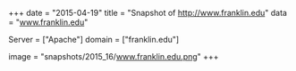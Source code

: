
+++
date = "2015-04-19"
title = "Snapshot of http://www.franklin.edu"
data = "www.franklin.edu"

Server = ["Apache"]
domain = ["franklin.edu"]

  image = "snapshots/2015_16/www.franklin.edu.png"
+++
#
